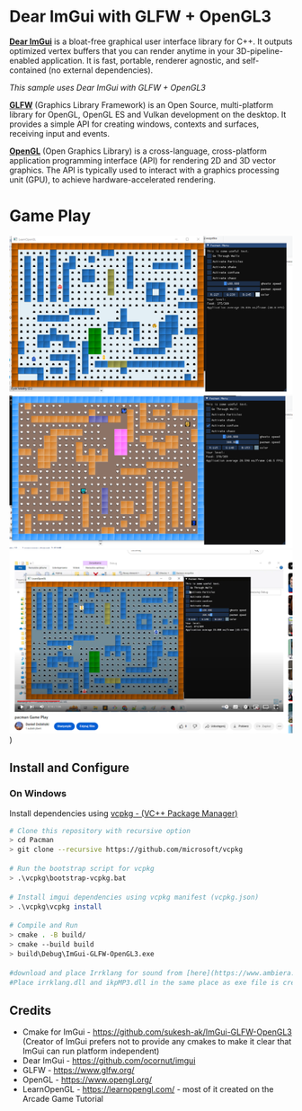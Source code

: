 # Dear ImGui with GLFW + OpenGL3

[**Dear ImGui**](https://github.com/ocornut/imgui) is a bloat-free graphical user interface library for C++. It outputs optimized vertex buffers that you can render anytime in your 3D-pipeline-enabled application. It is fast, portable, renderer agnostic, and self-contained (no external dependencies).

*This sample uses Dear ImGui with GLFW + OpenGL3*

[**GLFW**](https://www.glfw.org/) (Graphics Library Framework) is an Open Source, multi-platform library for OpenGL, OpenGL ES and Vulkan development on the desktop. It provides a simple API for creating windows, contexts and surfaces, receiving input and events.

[**OpenGL**](https://www.opengl.org/) (Open Graphics Library) is a cross-language, cross-platform application programming interface (API) for rendering 2D and 3D vector graphics. The API is typically used to interact with a graphics processing unit (GPU), to achieve hardware-accelerated rendering.

# Game Play
![image](https://github.com/DanielDobinski/Pacman/blob/main/game_play/game2.PNG)
![image](https://github.com/DanielDobinski/Pacman/blob/main/game_play/game1.PNG)
[![YouTube](https://github.com/DanielDobinski/Pacman/blob/main/game_play/gameYT.png)](https://youtu.be/ZynEebJM1h8))




## Install and Configure
### On Windows
Install dependencies using [vcpkg - (VC++ Package Manager)](https://vcpkg.io/en/index.html) 
```bash
# Clone this repository with recursive option
> cd Pacman
> git clone --recursive https://github.com/microsoft/vcpkg

# Run the bootstrap script for vcpkg
> .\vcpkg\bootstrap-vcpkg.bat

# Install imgui dependencies using vcpkg manifest (vcpkg.json)
> .\vcpkg\vcpkg install 

# Compile and Run
> cmake . -B build/
> cmake --build build
> build\Debug\ImGui-GLFW-OpenGL3.exe

#download and place Irrklang for sound from [here](https://www.ambiera.com/irrklang/downloads.html)
#Place irrklang.dll and ikpMP3.dll in the same place as exe file is created
```

## Credits
- Cmake for ImGui - https://github.com/sukesh-ak/ImGui-GLFW-OpenGL3
  (Creator of ImGui prefers not to provide any cmakes to make it clear that ImGui can run platform independent)
- Dear ImGui - https://github.com/ocornut/imgui  
- GLFW - https://www.glfw.org/  
- OpenGL - https://www.opengl.org/  
- LearnOpenGL - https://learnopengl.com/ - most of it created on the Arcade Game Tutorial

